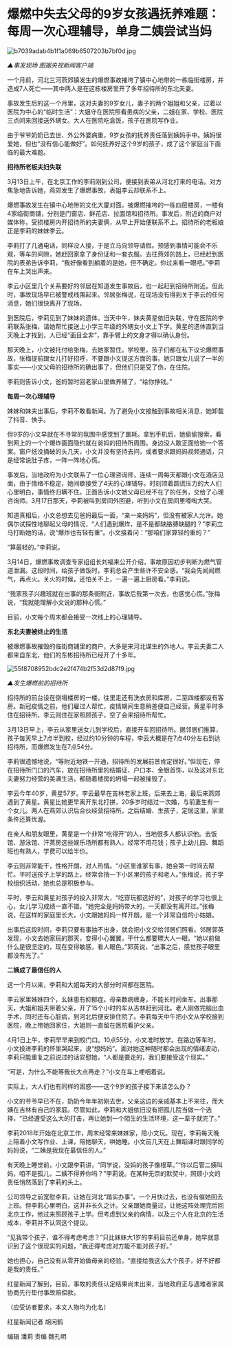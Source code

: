 # 爆燃中失去父母的9岁女孩遇抚养难题：每周一次心理辅导，单身二姨尝试当妈

![b7039adab4b1f1a069b6507203b7bf0d.jpg](https://raw.githubusercontent.com/qqhsx/qqnews_image/main/2024/04/13/爆燃中失去父母的9岁女孩遇抚养难题：每周一次心理辅导，单身二姨尝试当妈/b7039adab4b1f1a069b6507203b7bf0d.jpg)

_▲事发现场 图据央视新闻客户端_

一个月前，河北三河燕郊镇发生的爆燃事故摧垮了镇中心地带的一栋临街楼房，并造成7人死亡——其中两人是在这栋楼房里开了多年招待所的东北夫妻。

事故发生后的这一个月里，这对夫妻的9岁女儿，妻子的两个姐姐和父亲，过着以医院为中心的“临时生活”：大姐守在医院照看患病的父亲，二姐在家、学校、医院三点间来回接送外甥女。大人在医院吃盒饭，孩子在医院写作业。

由于爷爷奶奶已去世、外公外婆病重，9岁女孩的抚养责任落到姨妈手中。姨妈很爱她，但也“没有信心能做好”。如何抚养好这个9岁的孩子，成了这个家庭当下面临的最大难题。

**招待所老板夫妇失联**

3月13日上午，在北京工作的李莉刚到公司，便接到表弟从河北打来的电话。对方焦急地告诉她，燕郊发生了爆燃事故，表姐李云却联系不上。

爆燃事故发生在镇中心地带的文化大厦对面。被爆燃摧垮的一栋四层楼房，一楼有4家临街商铺，分别是门窗店、鲜花店、拉面馆和招待所。事发后，附近的商户对媒体称，受损楼房内开招待所的夫妻俩，从早上开始便联系不上。招待所的老板娘正是李莉的妹妹李云。

李莉打了几通电话，同样没人接，于是立马向领导请假。预感到事情可能会不乐观，等车的间隙，她赶回家拿了身份证和一套衣服。去往燕郊的路上，已经赶到医院的表弟告诉李莉，“我好像看到躺着的是她，但不确定。你过来看一眼吧。”李莉在车上哭出声来。

李云小区里几个关系要好的邻居在知道发生事故后，也一起赶到招待所附近。但此时，事故现场早已被警戒线围起来。邻居张梅说，在现场没有得到关于李云的任何消息，她们很快离开了现场。

到医院后，李莉见到了妹妹的遗体。当天中午，妹夫黄星依旧失联，守在医院的李莉联系张梅，请她帮忙接送上小学三年级的外甥女小文上下学。黄星的遗体直到当天晚上才找到，人已经“面目全非”，靠手臂上的文身才得以确认身份。

那天晚上，小文被托付给张梅，去她家暂住。学校里，孩子们都在私下议论爆燃事故，张梅提前跟女儿打好招呼，不要跟小文提这方面的事。她只跟女儿说了一半的事实——小文父母的招待所的确出事了，但他们只是受了伤，在住院。

李莉则告诉小文，爸妈暂时回老家山里做养殖了，“给你挣钱。”

**每周一次心理辅导**

妹妹和妹夫出事后，李莉不敢看新闻。为了避免小文接触到事故相关消息，她卸载了抖音、快手。

但9岁的小文早就在不寻常的氛围中感觉到了噩耗。拿到手机后，她偷偷搜索，看到网上的一个个爆炸画面隐约就在爸妈的招待所周围。身边没人敢正面给她一个答案。窗户纸没捅破的头几天，小文并没有坚持去问，或者要求跟妈妈视频通话，只是经常说肚子疼，一阵一阵地心慌。

事发后，当地政府为小文联系了一位心理咨询师，连续一周每天都跟小文在酒店见面，由于情绪不稳定，她间歇接受了4天的心理辅导。时刻顶着圆谎压力的大人们心里明白，事情终归瞒不住。正面告诉小文她父母已经不在了的任务，交给了心理咨询师。3月17日那天，李莉被叫到房间外回避，听到小文在房间里嚎啕大哭。

知道真相后，小文总想去见爸妈最后一面，“亲一亲妈妈”，但没有被家人允许。她偶尔试探性地聊起父母的情况，“人们遇到爆炸，是不是都缺胳膊缺腿的？”李莉立马打断她的话，说“爆炸也有轻有重”。小文接着问：“那咱们家算轻的重的？”

“算最轻的。”李莉说。

3月14日，爆燃事故调查专家组组长刘福来公开介绍，事故原因初步判断为燃气管道泄漏。这段时间，给孩子做饭时，李莉总会产生些许不安全感。“我会先闻闻燃气，再点火。关火的时候，还怕关不上，一遍一遍上厨房看。”李莉说。

“我家孩子兴趣班就在出事的那条街附近，事故后我第一次去，也感觉心慌。”张梅说，“我就能理解小文说的那种心慌。”

目前，小文每个周末都会接受一次线上的心理辅导。

**东北夫妻被终止的生活**

被爆燃事故摧毁的临街商铺里的商户，大多是来河北谋生的外地人。李云夫妻二人都来自东北，他们的东彬招待所已经开了十多年。

![55f8708952bdc2e2f474b2f53d2d87f9.jpg](https://raw.githubusercontent.com/qqhsx/qqnews_image/main/2024/04/13/爆燃中失去父母的9岁女孩遇抚养难题：每周一次心理辅导，单身二姨尝试当妈/55f8708952bdc2e2f474b2f53d2d87f9.jpg)

 _▲发生爆燃前的招待所_

招待所的前台设在倒塌楼房的一楼，往里走还有洗衣房和库房，二至四楼都设有客房。新冠疫情之前，他们雇过人帮忙，疫情期间生意稍差便自己经营。黄星平时多住在招待所，李云则住在家照顾孩子，空了会来招待所帮忙。

3月13日早上，李云从家里送女儿到学校后，直接开车回招待所。据邻居们推算，孩子每天早上7点半到校，经过约10分钟的车程，李云大概是在7点40分左右到达招待所，而爆燃发生在7点54分。

李莉很遗憾地说，“等附近地铁一开通，招待所的发展前景肯定很好。”但现在，停在招待所门口的汽车，放在招待所里的结婚证、户口本、金银首饰，以及这对东北夫妻努力经营的美满生活，都随着楼房的坍塌一起被摧毁了。

李云今年40岁，黄星57岁。李云最早在吉林老家上班，后来去上海，最后来燕郊遇到了黄星。黄星比她更早离开东北打拼，20多岁时结过一次婚，与前妻生有一个女儿。两人在燕郊认识后合伙经营招待所，之后结婚、生孩子，定居这里，家里条件还算优渥。

在亲人和朋友眼里，黄星是一个非常“吃得开”的人，当地很多人都认识他。去饭馆、游泳馆、汗蒸房这些娱乐场所都有熟人，经常不用花钱；孩子上幼儿园、舞蹈班也有熟人，学费可以给半价。

李云则非常能干，性格开朗，对人热情。“小区里谁家有事，她会第一时间去帮忙。平时送孩子上学的路上，经常会捎一下小区里的孩子和老人。”张梅说，孩子学校组织活动，她也总是积极参与。

平时，李云和黄星对孩子的投入非常大，“吃穿玩都选好的”，对孩子的学习也很上心，女儿学习成绩一直不错。“她完全是妈妈带大的，一天都没有离开过。”张梅说，在这样的家庭里长大，小文跟她妈妈一样开朗，是一个非常自信的小姑娘。

出事后这段时间，李莉只要有事抽不出身，就会把小文交给邻居们照看。邻居郭英发现，小文去她家玩的那天，变得小心翼翼，干什么都要瞟大人一眼。“她以前做什么是很坚定的，现在变得敏感，看人眼色。”郭英说，“出事之后，感觉孩子眼里都没有光了。”

**二姨成了最信任的人**

这一个月以来，李莉和大姐每天的大部分时间都在医院。

李云家里姊妹四个，幺妹患有抑郁症。母亲数病缠身，不能长时间坐车。出事那天，大姐和姐夫带着父亲，开了15个小时的车从吉林赶到河北。老人刚做完脑出血手术，同时还有心脏病，到河北后便安排住院了。李莉每天中午把小文从学校接到医院，晚上带她回家住，大姐则一直留在医院看护父亲。

4月1日上午，李莉早早来到校门口。10点55分，小文准时放学。在路边等车时，小文投进李莉的怀里哭起来，说“想妈妈”。面对她这种随时都会出现的情绪波动，李莉只能重复之前说过的话安慰她，“人都是要走的，我们要接受这个现实。”

“可是，为什么不能等我长大点再走？”小文在车上哽咽着说。

实际上，大人们也有同样的困惑——这个9岁的孩子接下来该怎么办？

小文的爷爷早已不在，奶奶今年年初刚去世，父亲这边的亲戚基本上不来往，而大姨在吉林有自己的家庭。尽管如此，李莉和大姐依旧没有把孤儿院当做一个选择，“已经遭受这么大的打击，再让她到一个陌生的生活环境，这一辈子就完了。”

李莉2018年开始在北京工作，周末经常来妹妹家，陪小文玩。现在，李莉每天晚上陪着小文写作业、上课，陪她聊天，哄她睡。小文前几天在上舞蹈课时跟同学的妈妈说，“二姨是我现在最信任的人。”

有天晚上睡觉前，小文跟李莉讲，“同学说，没妈的孩子像根草。”“你以后管二姨叫妈，咱不是孤儿，二姨不得养你吗？”李莉说。在某种无奈的默契中，照顾小文的责任悄然落到了李莉的头上。

公司领导之前宽慰李莉，让她在河北“踏实办事”。一个月快过去，也没有催她回去上班。但李莉心里明白，这并非长久之计。父亲跟她商量过，让她这阵处理完后回北京工作，他过来照顾孩子上学。但考虑到父亲的病情，以及三个人在北京的生活成本，李莉并不认同这个提议。

“见我带个孩子，谁不得考虑考虑？”只比妹妹大1岁的李莉目前还单身，她早就意识到了这个很现实的问题，“我还得考虑对方能不能对孩子好。”

她也担心，自己没有从零开始做母亲的经验，“直接给我这么大个孩子，好不好都是我的责任。”

红星新闻了解到，目前，事故的责任认定结果尚未出来，当地政府正与遇难者家属协商先行垫付事故赔偿款。

（应受访者要求，本文人物均为化名）

红星新闻记者 胡闲鹤

编辑 潘莉 责编 魏孔明


